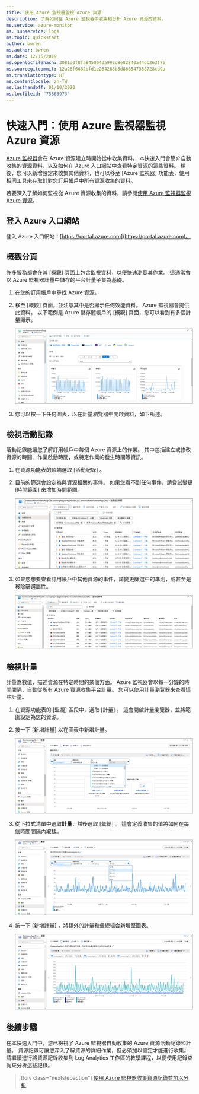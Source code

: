 ```yaml
---
title: 使用 Azure 監視器監視 Azure 資源
description: 了解如何在 Azure 監視器中收集和分析 Azure 資源的資料。
ms.service: azure-monitor
ms. subservice: logs
ms.topic: quickstart
author: bwren
ms.author: bwren
ms.date: 12/15/2019
ms.openlocfilehash: 3081c0f8fa8450643a992c8e82840a44db263f76
ms.sourcegitcommit: 12a26f6682bfd1e264268b5d866547358728cd9a
ms.translationtype: HT
ms.contentlocale: zh-TW
ms.lasthandoff: 01/10/2020
ms.locfileid: "75863973"
---
```

# <a name="quickstart-monitor-an-azure-resource-with-azure-monitor"></a>快速入門：使用 Azure 監視器監視 Azure 資源
[Azure 監視器](../overview.md)會在 Azure 資源建立時開始從中收集資料。 本快速入門會簡介自動收集的資源資料，以及如何在 Azure 入口網站中查看特定資源的這些資料。 稍後，您可以新增設定來收集其他資料，也可以移至 [Azure 監視器] 功能表，使用相同工具來存取針對您訂用帳戶中所有資源收集的資料。

若要深入了解如何監視從 Azure 資源收集的資料，請參閱[使用 Azure 監視器監視 Azure 資源](../insights/monitor-azure-resource.md)。


## <a name="sign-in-to-azure-portal"></a>登入 Azure 入口網站

登入 Azure 入口網站：[https://portal.azure.com](https://portal.azure.com)。 


## <a name="overview-page"></a>概觀分頁
許多服務都會在其 [概觀]  頁面上包含監視資料，以便快速瀏覽其作業。 這通常會以 Azure 監視器計量中儲存的平台計量子集為基礎。

1. 在您的訂用帳戶中尋找 Azure 資源。
2. 移至 [概觀]  頁面，並注意其中是否顯示任何效能資料。 Azure 監視器會提供此資料。 以下範例是 Azure 儲存體帳戶的 [概觀]  頁面，您可以看到有多個計量顯示。

    ![概觀分頁](media/quick-monitor-azure-resource/overview.png)

3. 您可以按一下任何圖表，以在計量瀏覽器中開啟資料，如下所述。

## <a name="view-the-activity-log"></a>檢視活動記錄
活動記錄能讓您了解訂用帳戶中每個 Azure 資源上的作業。 其中包括建立或修改資源的時間、作業啟動時間，或特定作業的發生時間等資訊。

1. 在資源功能表的頂端選取 [活動記錄]  。
2. 目前的篩選會設定為與資源相關的事件。 如果您看不到任何事件，請嘗試變更 [時間範圍]  來增加時間範圍。

    ![活動記錄檔](media/quick-monitor-azure-resource/activity-log-resource.png)

4. 如果您想要查看訂用帳戶中其他資源的事件，請變更篩選中的準則，或甚至是移除篩選屬性。

    ![活動記錄檔](media/quick-monitor-azure-resource/activity-log-all.png)



## <a name="view-metrics"></a>檢視計量
計量為數值，描述資源在特定時間的某個方面。 Azure 監視器會以每一分鐘的時間間隔，自動從所有 Azure 資源收集平台計量。 您可以使用計量瀏覽器來查看這些計量。

1. 在資源功能表的 [監視]  區段中，選取 [計量]  。 這會開啟計量瀏覽器，並將範圍設定為您的資源。
2. 按一下 [新增計量]  以在圖表中新增計量。
   
   ![計量瀏覽器](media/quick-monitor-azure-resource/metrics-explorer-01.png)
   
4. 從下拉式清單中選取**計量**，然後選取 [彙總]  。 這會定義收集的值將如何在每個時間間隔內取樣。

    ![計量瀏覽器](media/quick-monitor-azure-resource/metrics-explorer-02.png)

5. 按一下 [新增計量]  ，將額外的計量和彙總組合新增至圖表。

    ![計量瀏覽器](media/quick-monitor-azure-resource/metrics-explorer-03.png)



## <a name="next-steps"></a>後續步驟
在本快速入門中，您已檢視了 Azure 監視器自動收集的 Azure 資源活動記錄和計量。 資源記錄可讓您深入了解資源的詳細作業，但必須加以設定才能進行收集。 請繼續進行將資源記錄收集到 Log Analytics 工作區的教學課程，以便使用記錄查詢來分析這些記錄。

> [!div class="nextstepaction"]
> [使用 Azure 監視器收集資源記錄並加以分析](tutorial-resource-logs.md)
